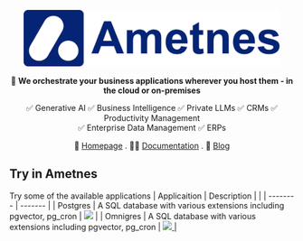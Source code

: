 <p align="center">
  <img height="100" src="https://github.com/ametnes/.github/raw/update-emojis/profile/AmetnesLogo3.png" alt="Ametnes" title="Ametnes">
</p>

<p align="center">
   👋 <b>We orchestrate your business applications wherever you host them - in the cloud or on-premises</b>
   </p>
<p align="center">
 ✅ Generative AI ✅  Business Intelligence ✅  Private LLMs ✅  CRMs ✅  Productivity Management <br/> ✅  Enterprise Data Management ✅  ERPs
</p>

<p align="center">
🏡 <a href="https://cloud.ametnes.com">Homepage</a> . 
👩‍💻 <a href="https://cloud.ametnes.com/docs/">Documentation</a> .
🍿 <a href="https://cloud.ametnes.com/blog/">Blog</a>

</p>


## Try in Ametnes
Try some of the available applications
| Applicaition    | Description | |
| -------- | ------- |
| Postgres  | A SQL database with various extensions including pgvector, pg_cron    | <a href="https://cloud.ametnes.com/console/signin?callback_id=xiex7aiYo5wa8ooshavae6ik5ShoopieS4So7Aixaejieph6noothaj7nahquageza9wahtaSoo2vaingaed9gu9OoPhee6thi2iu4ThieZohci1waiyohn8eiVat4zah4aiy9saiy5suteiquasah" rel="Try in Ametnes" _target="blank"><img src="https://cloud.ametnes.com/api/assets/trywithametnes" width="150" /></a> |
| Omnigres  | A SQL database with various extensions including pgvector, pg_cron    | <a href="https://cloud.ametnes.com/console/signin?callback_id=xiex7aiYo5wa8ooshavae6ik5ShoopieS4So7Aixaejieph6noothaj7nahquageza9wahtaSoo2vaingaed9gu9OoPhee6thi2iu4ThieZohci1waiyohn8eiVat4zah4aiy9saiy5suteiquasah" rel="Try in Ametnes" _target="blank">
      <img src="https://cloud.ametnes.com/api/assets/trywithametnes" width="150" />
  </a> |


